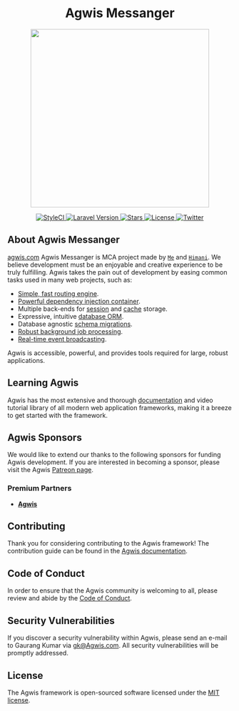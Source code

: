 <h1 align="center">Agwis Messanger</h1>

<p align="center">
    <a href="https://agwis.com" target="_blank">
        <img src="https://raw.githubusercontent.com/laravel/art/master/logo-lockup/5%20SVG/2%20CMYK/1%20Full%20Color/laravel-logolockup-cmyk-red.svg" width="400">
    </a>
</p>

<p align="center">
    <a href="https://github.styleci.io/repos/276014374">
        <img alt="StyleCI" src="https://github.styleci.io/repos/276014374/shield?branch=master">
    </a>
    <a href="https://packagist.org/packages/laravel/framework">
        <img src="https://img.shields.io/badge/Laravel-8.54-blue" alt="Laravel Version">
    </a>
    <a href="https://github.com/Agwis-Software/agwis-msg">
        <img src="https://img.shields.io/github/stars/Agwis-Software/agwis-msg" alt="Stars">
    </a>
    <a href="https://github.com/Agwis-Software/agwis-msg">
        <img src="https://img.shields.io/github/license/Agwis-Software/agwis-msg" alt="License">
    </a>
    <a href="https://twitter.com/intent/tweet?text=%23Agwis %23Messanger:&url=https%3A%2F%2Fgithub.com%2FAgwis-Software%2Fagwis-msg">
        <img alt="Twitter" src="https://img.shields.io/twitter/url?style=social&url=https%3A%2F%2Ftwitter.com%2Fgaurangkumarp">
    </a>
</p>

## About Agwis Messanger

[agwis.com](http://agwis.com) Agwis Messanger is MCA project made by [`Me`](https://github.com/gaurangkumar) and [`Himani`](https://github.com/Himani-14p). We believe development must be an enjoyable and creative experience to be truly fulfilling. Agwis takes the pain out of development by easing common tasks used in many web projects, such as:

- [Simple, fast routing engine](https://Agwis.com/docs/routing).
- [Powerful dependency injection container](https://Agwis.com/docs/container).
- Multiple back-ends for [session](https://Agwis.com/docs/session) and [cache](https://Agwis.com/docs/cache) storage.
- Expressive, intuitive [database ORM](https://Agwis.com/docs/eloquent).
- Database agnostic [schema migrations](https://Agwis.com/docs/migrations).
- [Robust background job processing](https://Agwis.com/docs/queues).
- [Real-time event broadcasting](https://Agwis.com/docs/broadcasting).

Agwis is accessible, powerful, and provides tools required for large, robust applications.

## Learning Agwis

Agwis has the most extensive and thorough [documentation](https://agwis.com/docs) and video tutorial library of all modern web application frameworks, making it a breeze to get started with the framework.

## Agwis Sponsors

We would like to extend our thanks to the following sponsors for funding Agwis development. If you are interested in becoming a sponsor, please visit the Agwis [Patreon page](https://patreon.com/gaurangkumar).

### Premium Partners

- **[Agwis](https://agwis.com/)**

## Contributing

Thank you for considering contributing to the Agwis framework! The contribution guide can be found in the [Agwis documentation](https://agwis.com/docs/contributions).

## Code of Conduct

In order to ensure that the Agwis community is welcoming to all, please review and abide by the [Code of Conduct](https://agwis.com/docs/contributions#code-of-conduct).

## Security Vulnerabilities

If you discover a security vulnerability within Agwis, please send an e-mail to Gaurang Kumar via [gk@Agwis.com](mailto:gk@agwis.com). All security vulnerabilities will be promptly addressed.

## License

The Agwis framework is open-sourced software licensed under the [MIT license](https://opensource.org/licenses/MIT).
